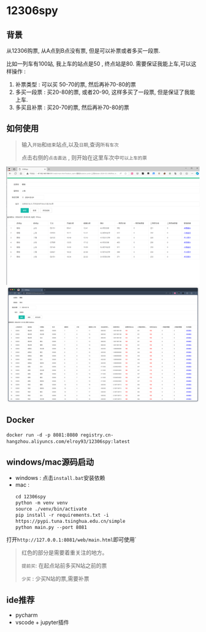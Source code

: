 ﻿# 12306spy

## 背景
从12306购票, 从A点到B点没有票, 但是可以补票或者多买一段票. 

比如一列车有100站, 我上车的站点是50 , 终点站是80. 需要保证我能上车,可以这样操作 : 
1. 补票类型 : 可以买 50-70的票, 然后再补70-80的票
2. 多买一段票 : 买20-80的票, 或者20-90, 这样多买了一段票, 但是保证了我能上车.
3. 多买且补票 : 买20-70的票, 然后再补70-80的票


##   如何使用
> 输入`开始`和`结束`站点,以及`日期`,查询`所有车次`
> 
> 点击右侧的`点击直达` , 则开始在这里车次中`可以上车的票`


![resources/img.png](resources/image2.png)
![resources/img.png](resources/img.png)



## Docker 
`docker run -d -p 8081:8080 registry.cn-hangzhou.aliyuncs.com/elroy93/12306spy:latest`

## windows/mac源码启动
- windows : 点击`install.bat`安装依赖
- mac :
  ```shell
  cd 12306spy
  python -m venv venv
  source ./venv/bin/activate
  pip install -r requirements.txt -i https://pypi.tuna.tsinghua.edu.cn/simple
  python main.py --port 8081
  ```
打开`http://127.0.0.1:8081/web/main.html`即可使用`  
> 红色的部分是需要着重关注的地方。
> 
> `提前买`: 在起点站前多买N站之前的票
> 
> `少买` : 少买N站的票,需要补票



## ide推荐
- pycharm
- vscode + jupyter插件
